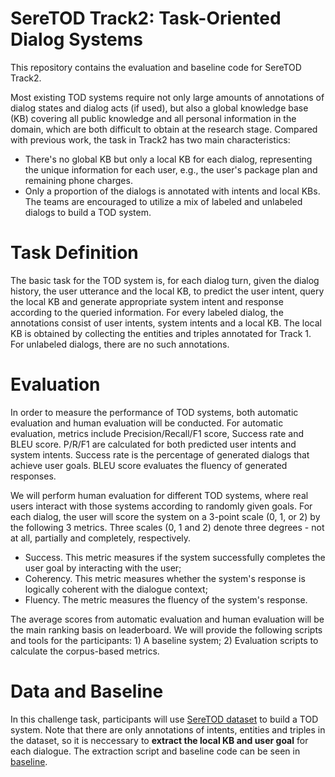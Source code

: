 # SereTOD Track2: Task-Oriented Dialog Systems
This repository contains the evaluation and baseline code for SereTOD Track2.

Most existing TOD systems require not only large amounts of annotations of dialog states and dialog acts (if used), but also a global knowledge base (KB) covering all public knowledge and all personal information in the domain, which are both difficult to obtain at the research stage. Compared with previous work, the task in Track2 has two main characteristics:
* There's no global KB but only a local KB for each dialog, representing the unique information for each user, e.g., the user's package plan and remaining phone charges.
*  Only a proportion of the dialogs is annotated with intents and local KBs. The teams are encouraged to utilize a mix of labeled and unlabeled dialogs to build a TOD system.

# Task Definition
The basic task for the TOD system is, for each dialog turn, given the dialog history, the user utterance and the local KB, to predict the user intent, query the local KB and generate appropriate system intent and response according to the queried information. 
For every labeled dialog, the annotations consist of user intents, system intents and a local KB. The local KB is obtained by collecting the entities and triples annotated for Track 1.
For unlabeled dialogs, there are no such annotations.

# Evaluation
In order to measure the performance of TOD systems, both automatic evaluation and human evaluation will be conducted. 
For automatic evaluation, metrics include Precision/Recall/F1 score, Success rate and BLEU score.  P/R/F1 are calculated for both predicted user intents and system intents.
Success rate is the percentage of generated dialogs that achieve user goals. BLEU score evaluates the fluency of generated responses.

We will perform human evaluation for different TOD systems, where real users interact with those systems according to randomly given goals. 
For each dialog, the user will score the system on a 3-point scale (0, 1, or 2) by the following 3 metrics. Three scales (0, 1 and 2) denote three degrees - not at all, partially and completely, respectively.
* Success. This metric measures if the system successfully completes the user goal by interacting with the user;
* Coherency. This metric measures whether the system's response is logically coherent with the dialogue context;
* Fluency. The metric measures the fluency of the system's response.

The average scores from automatic evaluation and human evaluation will be the main ranking basis on leaderboard.
We will provide the following scripts and tools for the participants: 1) A baseline system; 2) Evaluation scripts to calculate the corpus-based metrics.
# Data and Baseline
In this challenge task, participants will use [SereTOD dataset](../data/) to build a TOD system. Note that there are only annotations of intents, entities and triples in the dataset, so it is neccessary to **extract the local KB and user goal** for each dialogue. The extraction script and baseline code can be seen in [baseline](./baseline/).
